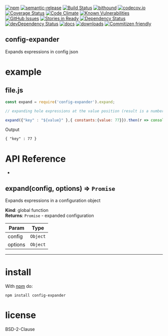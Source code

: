 [![npm](https://img.shields.io/npm/v/config-expander.svg)](https://www.npmjs.com/package/config-expander)
[![semantic-release](https://img.shields.io/badge/%20%20%F0%9F%93%A6%F0%9F%9A%80-semantic--release-e10079.svg)](https://github.com/arlac77/config-expander)
[![Build Status](https://secure.travis-ci.org/arlac77/config-expander.png)](http://travis-ci.org/arlac77/config-expander)
[![bithound](https://www.bithound.io/github/arlac77/config-expander/badges/score.svg)](https://www.bithound.io/github/arlac77/config-expander)
[![codecov.io](http://codecov.io/github/arlac77/config-expander/coverage.svg?branch=master)](http://codecov.io/github/arlac77/config-expander?branch=master)
[![Coverage Status](https://coveralls.io/repos/arlac77/config-expander/badge.svg)](https://coveralls.io/r/arlac77/config-expander)
[![Code Climate](https://codeclimate.com/github/arlac77/config-expander/badges/gpa.svg)](https://codeclimate.com/github/arlac77/config-expander)
[![Known Vulnerabilities](https://snyk.io/test/github/arlac77/config-expander/badge.svg)](https://snyk.io/test/github/arlac77/config-expander)
[![GitHub Issues](https://img.shields.io/github/issues/arlac77/config-expander.svg?style=flat-square)](https://github.com/arlac77/config-expander/issues)
[![Stories in Ready](https://badge.waffle.io/arlac77/config-expander.svg?label=ready&title=Ready)](http://waffle.io/arlac77/config-expander)
[![Dependency Status](https://david-dm.org/arlac77/config-expander.svg)](https://david-dm.org/arlac77/config-expander)
[![devDependency Status](https://david-dm.org/arlac77/config-expander/dev-status.svg)](https://david-dm.org/arlac77/config-expander#info=devDependencies)
[![docs](http://inch-ci.org/github/arlac77/config-expander.svg?branch=master)](http://inch-ci.org/github/arlac77/config-expander)
[![downloads](http://img.shields.io/npm/dm/config-expander.svg?style=flat-square)](https://npmjs.org/package/config-expander)
[![Commitizen friendly](https://img.shields.io/badge/commitizen-friendly-brightgreen.svg)](http://commitizen.github.io/cz-cli/)

config-expander
-------------------

Expands expressions in config json

# example

## file.js

```js
const expand = require('config-expander').expand;

// expanding hole expressions at the value position (result is a number)

expand({"key" : "${value}" },{ constants:{value: 77}}).then(r => console.log(JSON.stringify(r)));
```

Output

```
{ "key" : 77 }
```

# API Reference

* <a name="expand"></a>

## expand(config, options) ⇒ <code>Promise</code>
Expands expressions in a configuration object

**Kind**: global function  
**Returns**: <code>Promise</code> - expanded configuration  

| Param | Type |
| --- | --- |
| config | <code>Object</code> | 
| options | <code>Object</code> | 


* * *

# install

With [npm](http://npmjs.org) do:

```shell
npm install config-expander
```

# license

BSD-2-Clause

